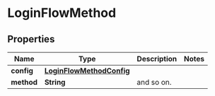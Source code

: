 

# LoginFlowMethod

## Properties

Name | Type | Description | Notes
------------ | ------------- | ------------- | -------------
**config** | [**LoginFlowMethodConfig**](LoginFlowMethodConfig.md) |  | 
**method** | **String** | and so on. | 



